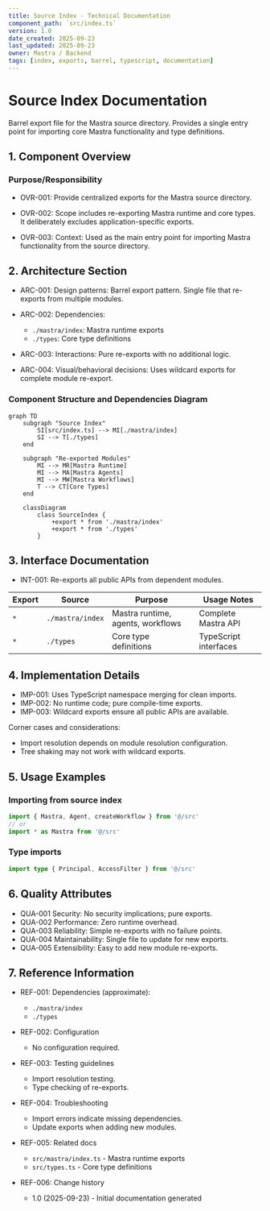 ```yaml
---
title: Source Index - Technical Documentation
component_path: `src/index.ts`
version: 1.0
date_created: 2025-09-23
last_updated: 2025-09-23
owner: Mastra / Backend
tags: [index, exports, barrel, typescript, documentation]
---
```


# Source Index Documentation

Barrel export file for the Mastra source directory. Provides a single entry point for importing core Mastra functionality and type definitions.

## 1. Component Overview

### Purpose/Responsibility

- OVR-001: Provide centralized exports for the Mastra source directory.

- OVR-002: Scope includes re-exporting Mastra runtime and core types. It deliberately excludes application-specific exports.

- OVR-003: Context: Used as the main entry point for importing Mastra functionality from the source directory.

## 2. Architecture Section

- ARC-001: Design patterns: Barrel export pattern. Single file that re-exports from multiple modules.

- ARC-002: Dependencies:
    - `./mastra/index`: Mastra runtime exports
    - `./types`: Core type definitions

- ARC-003: Interactions: Pure re-exports with no additional logic.

- ARC-004: Visual/behavioral decisions: Uses wildcard exports for complete module re-export.

### Component Structure and Dependencies Diagram

```mermaid
graph TD
    subgraph "Source Index"
        SI[src/index.ts] --> MI[./mastra/index]
        SI --> T[./types]
    end

    subgraph "Re-exported Modules"
        MI --> MR[Mastra Runtime]
        MI --> MA[Mastra Agents]
        MI --> MW[Mastra Workflows]
        T --> CT[Core Types]
    end

    classDiagram
        class SourceIndex {
            +export * from './mastra/index'
            +export * from './types'
        }
```

## 3. Interface Documentation

- INT-001: Re-exports all public APIs from dependent modules.

| Export | Source           | Purpose                           | Usage Notes           |
| ------ | ---------------- | --------------------------------- | --------------------- |
| `*`    | `./mastra/index` | Mastra runtime, agents, workflows | Complete Mastra API   |
| `*`    | `./types`        | Core type definitions             | TypeScript interfaces |

## 4. Implementation Details

- IMP-001: Uses TypeScript namespace merging for clean imports.
- IMP-002: No runtime code; pure compile-time exports.
- IMP-003: Wildcard exports ensure all public APIs are available.

Corner cases and considerations:

- Import resolution depends on module resolution configuration.
- Tree shaking may not work with wildcard exports.

## 5. Usage Examples

### Importing from source index

```ts
import { Mastra, Agent, createWorkflow } from '@/src'
// or
import * as Mastra from '@/src'
```

### Type imports

```ts
import type { Principal, AccessFilter } from '@/src'
```

## 6. Quality Attributes

- QUA-001 Security: No security implications; pure exports.
- QUA-002 Performance: Zero runtime overhead.
- QUA-003 Reliability: Simple re-exports with no failure points.
- QUA-004 Maintainability: Single file to update for new exports.
- QUA-005 Extensibility: Easy to add new module re-exports.

## 7. Reference Information

- REF-001: Dependencies (approximate):
    - `./mastra/index`
    - `./types`

- REF-002: Configuration
    - No configuration required.

- REF-003: Testing guidelines
    - Import resolution testing.
    - Type checking of re-exports.

- REF-004: Troubleshooting
    - Import errors indicate missing dependencies.
    - Update exports when adding new modules.

- REF-005: Related docs
    - `src/mastra/index.ts` - Mastra runtime exports
    - `src/types.ts` - Core type definitions

- REF-006: Change history
    - 1.0 (2025-09-23) - Initial documentation generated
